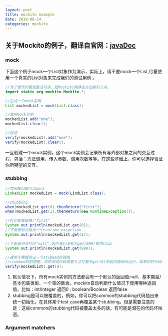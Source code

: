 ```yaml
---
layout: post
title: mockito example
date: 2018-08-14
categories: mockito
---
```


## 关于Mockito的例子，翻译自官网：[javaDoc](http://static.javadoc.io/org.mockito/mockito-core/2.21.0/org/mockito/Mockito.html)

### mock
下面这个例子mock一个List对象作为演示，实际上，请不要mock一个List,尽量使用一个真实的List对象来完成我们的测试用例 。

```java
//为了使代码更加整洁可读，把Mockito类静态方法都引入来。
import static org.mockito.Mockito.*;

//生成一个mock实例
List mockedList = mock(List.class);

//使用mock实例
mockedList.add("one");
mockedList.clear();

//验证
verify(mockedList).add("one");
verify(mockedList).clear();

```

一旦创建一个mock实例，这个mock实例会记录所有与外部对象之间的交互过程，包括：方法调用、传入参数、调用次数等等。在这些基础上，你可以选择验证你所期望的交互。

### stubbing

```java
//类和接口都可以mock
LinkedList mockedList = mock(LindList.class);

//stubbing
when(mockedList.get(0).thenReturn("first");
when(mockedList.get(1).thenReturn(new RuntimeException());

//打印查看结果:"first"
System.out.println(mockedList.get(0));
//下面语句会抛出一个runtime excpetion
System.out.println(mockedList.get(1));

//下面语句会打印"null",因为我们没有为get(999)提供stub
System.out.println(mockedList.get(999));

//通常不需要验证一个stubbed的调用
//stubbed的前提是，你的测试代码需要关注并基于get(0)的返回值继续运行，如果你的代码不需要关注get(0)的返回值，则不需要stubbed
verify(mockedList).get(0);

```

1. 默认情况下，所有mock实例的方法都会有一个默认的返回值:null、基本类型/基本包装类型、一个空的集合。mockito自动判断什么情况下使用哪种返回值，比如：int/Integer 返回0 ; boolean/Boolean 返回false
2. stubbing是可以被覆盖的，例如，你可以把common的stubbing代码抽出来统一初始化，在具体某个test case再覆盖某个stubbing。但是需要注意的是：这些common的stubbing代码被覆盖太多的话，有可能是潜在的代码坏味道。

### Argument matchers
